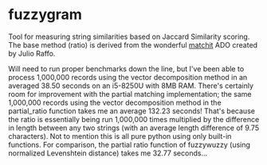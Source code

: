 # fuzzygram
Tool for measuring string similarities based on Jaccard Similarity scoring.  The base method (ratio) is derived from the wonderful [matchit](https://github.com/julioraffo/matchit) ADO created by Julio Raffo.

Will need to run proper benchmarks down the line, but I've been able to process 1,000,000 records using the vector decomposition method in an averaged 38.50 seconds on an i5-8250U with 8MB RAM.  There's certainly room for improvement with the partial matching implementation; the same 1,000,000 records using the vector decomposition method in the partial_ratio function takes me an average 132.23 seconds!  That's because the ratio is essentially being run 1,000,000 times multiplied by the difference in length between any two strings (with an average length difference of 9.75 characters).  Not to mention this is all pure python using only built-in functions.  For comparison, the partial ratio function of fuzzywuzzy (using normalized Levenshtein distance) takes me 32.77 seconds...
